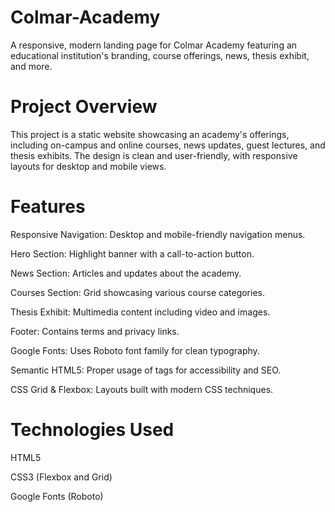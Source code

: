 # Colmar-Academy
A responsive, modern landing page for Colmar Academy featuring an educational institution's branding, course offerings, news, thesis exhibit, and more.

# Project Overview
This project is a static website showcasing an academy's offerings, including on-campus and online courses, news updates, guest lectures, and thesis exhibits. The design is clean and user-friendly, with responsive layouts for desktop and mobile views.

# Features
Responsive Navigation: Desktop and mobile-friendly navigation menus.

Hero Section: Highlight banner with a call-to-action button.

News Section: Articles and updates about the academy.

Courses Section: Grid showcasing various course categories.

Thesis Exhibit: Multimedia content including video and images.

Footer: Contains terms and privacy links.

Google Fonts: Uses Roboto font family for clean typography.

Semantic HTML5: Proper usage of tags for accessibility and SEO.

CSS Grid & Flexbox: Layouts built with modern CSS techniques.

# Technologies Used
HTML5

CSS3 (Flexbox and Grid)

Google Fonts (Roboto)
